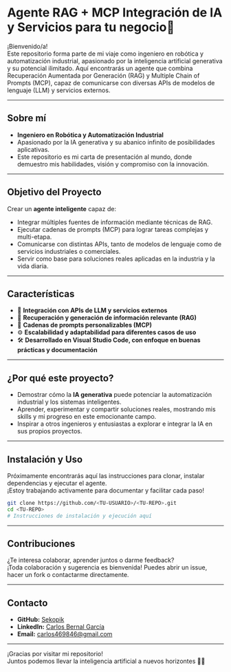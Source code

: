 # Agente RAG + MCP Integración de IA y Servicios para tu negocio🚀

¡Bienvenido/a!  
Este repositorio forma parte de mi viaje como ingeniero en robótica y automatización industrial, apasionado por la inteligencia artificial generativa y su potencial ilimitado. Aquí encontrarás un agente que combina Recuperación Aumentada por Generación (RAG) y Multiple Chain of Prompts (MCP), capaz de comunicarse con diversas APIs de modelos de lenguaje (LLM) y servicios externos.

---

## Sobre mí

- **Ingeniero en Robótica y Automatización Industrial**  
- Apasionado por la IA generativa y su abanico infinito de posibilidades aplicativas.  
- Este repositorio es mi carta de presentación al mundo, donde demuestro mis habilidades, visión y compromiso con la innovación.

---

## Objetivo del Proyecto

Crear un **agente inteligente** capaz de:

- Integrar múltiples fuentes de información mediante técnicas de RAG.
- Ejecutar cadenas de prompts (MCP) para lograr tareas complejas y multi-etapa.
- Comunicarse con distintas APIs, tanto de modelos de lenguaje como de servicios industriales o comerciales.
- Servir como base para soluciones reales aplicadas en la industria y la vida diaria.

---

## Características

- 🔗 **Integración con APIs de LLM y servicios externos**
- 🧠 **Recuperación y generación de información relevante (RAG)**
- 🦾 **Cadenas de prompts personalizables (MCP)**
- ⚙️ **Escalabilidad y adaptabilidad para diferentes casos de uso**
- 🛠️ **Desarrollado en Visual Studio Code, con enfoque en buenas prácticas y documentación**

---

## ¿Por qué este proyecto?

- Demostrar cómo la **IA generativa** puede potenciar la automatización industrial y los sistemas inteligentes.
- Aprender, experimentar y compartir soluciones reales, mostrando mis skills y mi progreso en este emocionante campo.
- Inspirar a otros ingenieros y entusiastas a explorar e integrar la IA en sus propios proyectos.

---

## Instalación y Uso

Próximamente encontrarás aquí las instrucciones para clonar, instalar dependencias y ejecutar el agente.  
¡Estoy trabajando activamente para documentar y facilitar cada paso!

```bash
git clone https://github.com/<TU-USUARIO>/<TU-REPO>.git
cd <TU-REPO>
# Instrucciones de instalación y ejecución aquí
```

---

## Contribuciones

¿Te interesa colaborar, aprender juntos o darme feedback?  
¡Toda colaboración y sugerencia es bienvenida! Puedes abrir un issue, hacer un fork o contactarme directamente.

---

## Contacto

- **GitHub:** [Sekopik](https://github.com/Sekopik)
- **LinkedIn:** [Carlos Bernal García](https://www.linkedin.com/in/carlos-bernal-garcia-roboticstech/?locale=es_ES)
- **Email:** carlos469846@gmail.com

---

¡Gracias por visitar mi repositorio!  
Juntos podemos llevar la inteligencia artificial a nuevos horizontes 🚀🤖

